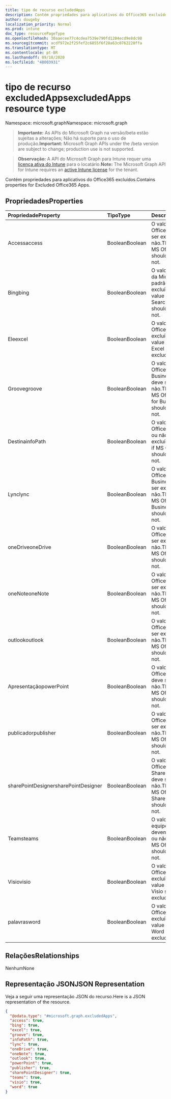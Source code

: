 ```yaml
---
title: tipo de recurso excludedApps
description: Contém propriedades para aplicativos do Office365 excluídos.
author: dougeby
localization_priority: Normal
ms.prod: intune
doc_type: resourcePageType
ms.openlocfilehash: 30aaecee77c4cdea7539e790fd1204ecd9e8dc98
ms.sourcegitcommit: acdf972e2f25fef2c6855f6f28a63c0762228ffa
ms.translationtype: MT
ms.contentlocale: pt-BR
ms.lasthandoff: 09/18/2020
ms.locfileid: "48003931"
---
```

# <a name="excludedapps-resource-type"></a><span data-ttu-id="e92a5-103">tipo de recurso excludedApps</span><span class="sxs-lookup"><span data-stu-id="e92a5-103">excludedApps resource type</span></span>

<span data-ttu-id="e92a5-104">Namespace: microsoft.graph</span><span class="sxs-lookup"><span data-stu-id="e92a5-104">Namespace: microsoft.graph</span></span>

> <span data-ttu-id="e92a5-105">**Importante:** As APIs do Microsoft Graph na versão/beta estão sujeitas a alterações; Não há suporte para o uso de produção.</span><span class="sxs-lookup"><span data-stu-id="e92a5-105">**Important:** Microsoft Graph APIs under the /beta version are subject to change; production use is not supported.</span></span>

> <span data-ttu-id="e92a5-106">**Observação:** A API do Microsoft Graph para Intune requer uma [licença ativa do Intune](https://go.microsoft.com/fwlink/?linkid=839381) para o locatário.</span><span class="sxs-lookup"><span data-stu-id="e92a5-106">**Note:** The Microsoft Graph API for Intune requires an [active Intune license](https://go.microsoft.com/fwlink/?linkid=839381) for the tenant.</span></span>

<span data-ttu-id="e92a5-107">Contém propriedades para aplicativos do Office365 excluídos.</span><span class="sxs-lookup"><span data-stu-id="e92a5-107">Contains properties for Excluded Office365 Apps.</span></span>

## <a name="properties"></a><span data-ttu-id="e92a5-108">Propriedades</span><span class="sxs-lookup"><span data-stu-id="e92a5-108">Properties</span></span>
|<span data-ttu-id="e92a5-109">Propriedade</span><span class="sxs-lookup"><span data-stu-id="e92a5-109">Property</span></span>|<span data-ttu-id="e92a5-110">Tipo</span><span class="sxs-lookup"><span data-stu-id="e92a5-110">Type</span></span>|<span data-ttu-id="e92a5-111">Descrição</span><span class="sxs-lookup"><span data-stu-id="e92a5-111">Description</span></span>|
|:---|:---|:---|
|<span data-ttu-id="e92a5-112">Access</span><span class="sxs-lookup"><span data-stu-id="e92a5-112">access</span></span>|<span data-ttu-id="e92a5-113">Boolean</span><span class="sxs-lookup"><span data-stu-id="e92a5-113">Boolean</span></span>|<span data-ttu-id="e92a5-114">O valor de se o MS Office Access deve ser excluído ou não.</span><span class="sxs-lookup"><span data-stu-id="e92a5-114">The value for if MS Office Access should be excluded or not.</span></span>|
|<span data-ttu-id="e92a5-115">Bing</span><span class="sxs-lookup"><span data-stu-id="e92a5-115">bing</span></span>|<span data-ttu-id="e92a5-116">Boolean</span><span class="sxs-lookup"><span data-stu-id="e92a5-116">Boolean</span></span>|<span data-ttu-id="e92a5-117">O valor da pesquisa da Microsoft como padrão deve ser excluído ou não.</span><span class="sxs-lookup"><span data-stu-id="e92a5-117">The value for if Microsoft Search as default should be excluded or not.</span></span>|
|<span data-ttu-id="e92a5-118">Ele</span><span class="sxs-lookup"><span data-stu-id="e92a5-118">excel</span></span>|<span data-ttu-id="e92a5-119">Boolean</span><span class="sxs-lookup"><span data-stu-id="e92a5-119">Boolean</span></span>|<span data-ttu-id="e92a5-120">O valor de se o MS Office Excel deve ser excluído ou não.</span><span class="sxs-lookup"><span data-stu-id="e92a5-120">The value for if MS Office Excel should be excluded or not.</span></span>|
|<span data-ttu-id="e92a5-121">Groove</span><span class="sxs-lookup"><span data-stu-id="e92a5-121">groove</span></span>|<span data-ttu-id="e92a5-122">Boolean</span><span class="sxs-lookup"><span data-stu-id="e92a5-122">Boolean</span></span>|<span data-ttu-id="e92a5-123">O valor de se o MS Office OneDrive for Business-Groove deve ser excluído ou não.</span><span class="sxs-lookup"><span data-stu-id="e92a5-123">The value for if MS Office OneDrive for Business - Groove should be excluded or not.</span></span>|
|<span data-ttu-id="e92a5-124">Destina</span><span class="sxs-lookup"><span data-stu-id="e92a5-124">infoPath</span></span>|<span data-ttu-id="e92a5-125">Boolean</span><span class="sxs-lookup"><span data-stu-id="e92a5-125">Boolean</span></span>|<span data-ttu-id="e92a5-126">O valor de se o MS Office InfoPath deve ou não ser excluído.</span><span class="sxs-lookup"><span data-stu-id="e92a5-126">The value for if MS Office InfoPath should be excluded or not.</span></span>|
|<span data-ttu-id="e92a5-127">Lync</span><span class="sxs-lookup"><span data-stu-id="e92a5-127">lync</span></span>|<span data-ttu-id="e92a5-128">Boolean</span><span class="sxs-lookup"><span data-stu-id="e92a5-128">Boolean</span></span>|<span data-ttu-id="e92a5-129">O valor de se o MS Office Skype for Business-Lync deve ser excluído ou não.</span><span class="sxs-lookup"><span data-stu-id="e92a5-129">The value for if MS Office Skype for Business - Lync should be excluded or not.</span></span>|
|<span data-ttu-id="e92a5-130">oneDrive</span><span class="sxs-lookup"><span data-stu-id="e92a5-130">oneDrive</span></span>|<span data-ttu-id="e92a5-131">Boolean</span><span class="sxs-lookup"><span data-stu-id="e92a5-131">Boolean</span></span>|<span data-ttu-id="e92a5-132">O valor de se o MS Office OneDrive deve ser excluído ou não.</span><span class="sxs-lookup"><span data-stu-id="e92a5-132">The value for if MS Office OneDrive should be excluded or not.</span></span>|
|<span data-ttu-id="e92a5-133">oneNote</span><span class="sxs-lookup"><span data-stu-id="e92a5-133">oneNote</span></span>|<span data-ttu-id="e92a5-134">Boolean</span><span class="sxs-lookup"><span data-stu-id="e92a5-134">Boolean</span></span>|<span data-ttu-id="e92a5-135">O valor de se o MS Office OneNote deve ser excluído ou não.</span><span class="sxs-lookup"><span data-stu-id="e92a5-135">The value for if MS Office OneNote should be excluded or not.</span></span>|
|<span data-ttu-id="e92a5-136">outlook</span><span class="sxs-lookup"><span data-stu-id="e92a5-136">outlook</span></span>|<span data-ttu-id="e92a5-137">Boolean</span><span class="sxs-lookup"><span data-stu-id="e92a5-137">Boolean</span></span>|<span data-ttu-id="e92a5-138">O valor de se o MS Office Outlook deve ser excluído ou não.</span><span class="sxs-lookup"><span data-stu-id="e92a5-138">The value for if MS Office Outlook should be excluded or not.</span></span>|
|<span data-ttu-id="e92a5-139">Apresentação</span><span class="sxs-lookup"><span data-stu-id="e92a5-139">powerPoint</span></span>|<span data-ttu-id="e92a5-140">Boolean</span><span class="sxs-lookup"><span data-stu-id="e92a5-140">Boolean</span></span>|<span data-ttu-id="e92a5-141">O valor de se o MS Office PowerPoint deve ser excluído ou não.</span><span class="sxs-lookup"><span data-stu-id="e92a5-141">The value for if MS Office PowerPoint should be excluded or not.</span></span>|
|<span data-ttu-id="e92a5-142">publicador</span><span class="sxs-lookup"><span data-stu-id="e92a5-142">publisher</span></span>|<span data-ttu-id="e92a5-143">Boolean</span><span class="sxs-lookup"><span data-stu-id="e92a5-143">Boolean</span></span>|<span data-ttu-id="e92a5-144">O valor de se o MS Office Publisher deve ser excluído ou não.</span><span class="sxs-lookup"><span data-stu-id="e92a5-144">The value for if MS Office Publisher should be excluded or not.</span></span>|
|<span data-ttu-id="e92a5-145">sharePointDesigner</span><span class="sxs-lookup"><span data-stu-id="e92a5-145">sharePointDesigner</span></span>|<span data-ttu-id="e92a5-146">Boolean</span><span class="sxs-lookup"><span data-stu-id="e92a5-146">Boolean</span></span>|<span data-ttu-id="e92a5-147">O valor de se o MS Office SharePointDesigner deve ser excluído ou não.</span><span class="sxs-lookup"><span data-stu-id="e92a5-147">The value for if MS Office SharePointDesigner should be excluded or not.</span></span>|
|<span data-ttu-id="e92a5-148">Teams</span><span class="sxs-lookup"><span data-stu-id="e92a5-148">teams</span></span>|<span data-ttu-id="e92a5-149">Boolean</span><span class="sxs-lookup"><span data-stu-id="e92a5-149">Boolean</span></span>|<span data-ttu-id="e92a5-150">O valor de se as equipes do MS Office devem ser excluídas ou não.</span><span class="sxs-lookup"><span data-stu-id="e92a5-150">The value for if MS Office Teams should be excluded or not.</span></span>|
|<span data-ttu-id="e92a5-151">Visio</span><span class="sxs-lookup"><span data-stu-id="e92a5-151">visio</span></span>|<span data-ttu-id="e92a5-152">Boolean</span><span class="sxs-lookup"><span data-stu-id="e92a5-152">Boolean</span></span>|<span data-ttu-id="e92a5-153">O valor de se o MS Office Visio deve ser excluído ou não.</span><span class="sxs-lookup"><span data-stu-id="e92a5-153">The value for if MS Office Visio should be excluded or not.</span></span>|
|<span data-ttu-id="e92a5-154">palavras</span><span class="sxs-lookup"><span data-stu-id="e92a5-154">word</span></span>|<span data-ttu-id="e92a5-155">Boolean</span><span class="sxs-lookup"><span data-stu-id="e92a5-155">Boolean</span></span>|<span data-ttu-id="e92a5-156">O valor de se o MS Office Word deve ser excluído ou não.</span><span class="sxs-lookup"><span data-stu-id="e92a5-156">The value for if MS Office Word should be excluded or not.</span></span>|

## <a name="relationships"></a><span data-ttu-id="e92a5-157">Relações</span><span class="sxs-lookup"><span data-stu-id="e92a5-157">Relationships</span></span>
<span data-ttu-id="e92a5-158">Nenhum</span><span class="sxs-lookup"><span data-stu-id="e92a5-158">None</span></span>

## <a name="json-representation"></a><span data-ttu-id="e92a5-159">Representação JSON</span><span class="sxs-lookup"><span data-stu-id="e92a5-159">JSON Representation</span></span>
<span data-ttu-id="e92a5-160">Veja a seguir uma representação JSON do recurso.</span><span class="sxs-lookup"><span data-stu-id="e92a5-160">Here is a JSON representation of the resource.</span></span>
<!-- {
  "blockType": "resource",
  "@odata.type": "microsoft.graph.excludedApps"
}
-->
``` json
{
  "@odata.type": "#microsoft.graph.excludedApps",
  "access": true,
  "bing": true,
  "excel": true,
  "groove": true,
  "infoPath": true,
  "lync": true,
  "oneDrive": true,
  "oneNote": true,
  "outlook": true,
  "powerPoint": true,
  "publisher": true,
  "sharePointDesigner": true,
  "teams": true,
  "visio": true,
  "word": true
}
```






